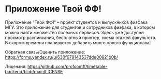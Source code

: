 # Приложение Твой ФФ!

Приложение "Твой ФФ!" – проект студентов и выпускников физфака МГУ. Это приложение для студентов и сотрудников физфака, в котором можно найти множество полезных сервисов. Здесь уже доступен просмотр распиисания, бесплатный принтер, схема этажей факультета. В скором времени планируется добавить много нового функционала!

Обратная связь/Оценить приложение: https://forms.yandex.ru/u/630f979143537dde00621b0b/

Лицензия: https://github.com/profcomff/timetable-backend/blob/main/LICENSE

